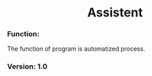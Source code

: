 # <center> Assistent</center>

<h3>Function:</h3>

The function of program is automatized process.

<h3>Version: 1.0</h3>
